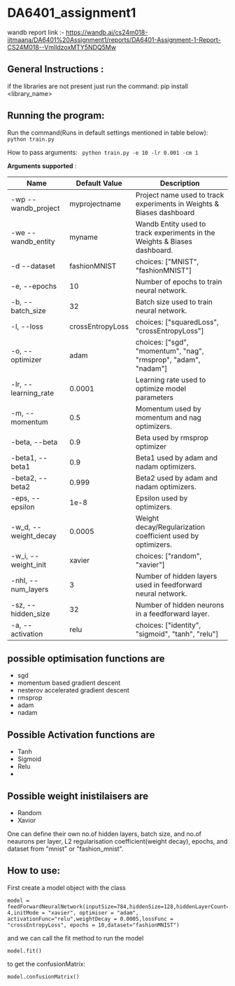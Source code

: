 # DA6401_assignment1

wandb report link :- https://wandb.ai/cs24m018-iitmaana/DA6401%20Assignment1/reports/DA6401-Assignment-1-Report-CS24M018--VmlldzoxMTY5NDQ5Mw

## General Instructions :

if the libraries are not present just run the command:
  pip install <library_name>

## Running the program:
Run the command(Runs in default settings mentioned in table below): 
``` python train.py ```

How to pass arguments:
``` python train.py -e 10 -lr 0.001 -cm 1```

**Arguments supported** :

| Name        | Default Value   | Description  |
| --------------------- |-------------| -----|
| -wp --wandb_project | myprojectname	| Project name used to track experiments in Weights & Biases dashboard |
| -we	--wandb_entity| myname | Wandb Entity used to track experiments in the Weights & Biases dashboard. |
| -d --dataset | fashionMNIST  |choices: ["MNIST", "fashionMNIST"]|
|-e, --epochs|10|Number of epochs to train neural network.|
|-b, --batch_size|32|Batch size used to train neural network.|
|-l, --loss|crossEntropyLoss|choices: ["squaredLoss", "crossEntropyLoss"]|
|-o, --optimizer	|adam|choices: ["sgd", "momentum", "nag", "rmsprop", "adam", "nadam"]|
|-lr, --learning_rate|0.0001|Learning rate used to optimize model parameters|
|-m, --momentum	|0.5|Momentum used by momentum and nag optimizers.|
|-beta, --beta	|0.9|Beta used by rmsprop optimizer|
|-beta1, --beta1|0.9|Beta1 used by adam and nadam optimizers.|
|-beta2, --beta2|0.999|Beta2 used by adam and nadam optimizers.|
|-eps, --epsilon|1e-8|Epsilon used by optimizers.|
|-w_d, --weight_decay|0.0005|	Weight decay/Regularization coefficient used by optimizers.|
|-w_i, --weight_init|xavier|	choices: ["random", "xavier"]|
|-nhl, --num_layers|3|Number of hidden layers used in feedforward neural network.|
|-sz, --hidden_size	|32|	Number of hidden neurons in a feedforward layer.|
|-a, --activation|relu|	choices: ["identity", "sigmoid", "tanh", "relu"]|


## possible optimisation functions are 
- sgd
- momentum based gradient descent
- nesterov accelerated gradient descent
- rmsprop
- adam
- nadam
 
## Possible Activation functions are
- Tanh
- Sigmoid
- Relu
- 
## Possible weight inistilaisers are
- Random
- Xavior

One can define their own no.of hidden layers, batch size, and no.of neaurons per layer, L2 regularisation coefficient(weight decay), epochs, and dataset from "mnist" or "fashion_mnist". 


## How to use:

First create a model object with the class
```
model = feedForwardNeuralNetwork(inputSize=784,hiddenSize=128,hiddenLayerCount=3,outputSize=10,batchSize=32,learningRate=1e-4,initMode = "xavier", optimiser = "adam", activationFunc="relu",weightDecay = 0.0005,lossFunc = "crossEntropyLoss", epochs = 10,dataset="fashionMNIST")
```

and we can call the fit method to run the model
```
model.fit()
```

to get the confusionMatrix:
```
model.confusionMatrix()
```
